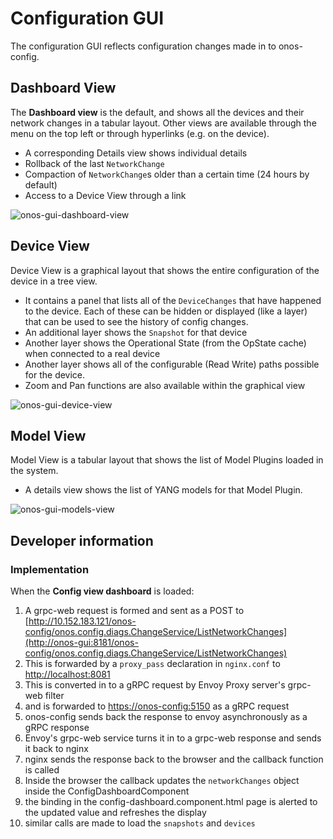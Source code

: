 <!--
SPDX-FileCopyrightText: 2020-present Open Networking Foundation <info@opennetworking.org>

SPDX-License-Identifier: Apache-2.0
-->

# Configuration GUI
The configuration GUI reflects configuration changes made in to onos-config.

## Dashboard View
The **Dashboard view** is the default, and shows all the devices and their network changes
in a tabular layout. Other views are available through the menu on the top left or
through hyperlinks (e.g. on the device).

* A corresponding Details view shows individual details
* Rollback of the last `NetworkChange`
* Compaction of `NetworkChange`s older than a certain time (24 hours by default)
* Access to a Device View through a link

![onos-gui-dashboard-view](images/onos-gui-dashboard-view.png)

## Device View
Device View is a graphical layout that shows the entire configuration of the
device in a tree view.

* It contains a panel that lists all of the `DeviceChanges` that have happened
to the device. Each of these can be hidden or displayed (like a layer) that
can be used to see the history of config changes.
* An additional layer shows the `Snapshot` for that device
* Another layer shows the Operational State (from the OpState cache) when
connected to a real device
* Another layer shows all of the configurable (Read Write) paths possible for
the device. 
* Zoom and Pan functions are also available within the graphical view

![onos-gui-device-view](images/onos-gui-device-view.png)

## Model View  
Model View is a tabular layout that shows the list of Model Plugins loaded in
the system.

* A details view shows the list of YANG models for that Model Plugin. 

![onos-gui-models-view](images/onos-gui-models-view.png)

## Developer information
### Implementation
When the **Config view dashboard** is loaded:

1. A grpc-web request is formed and sent as a POST to [http://10.152.183.121/onos-config/onos.config.diags.ChangeService/ListNetworkChanges](http://onos-gui:8181/onos-config/onos.config.diags.ChangeService/ListNetworkChanges)
1. This is forwarded by a `proxy_pass` declaration in `nginx.conf` to [http://localhost:8081](http://localhost:8081)
1. This is converted in to a gRPC request by Envoy Proxy server's grpc-web filter
1. and is forwarded to [https://onos-config:5150](https://onos-config:5150) as a gRPC request
1. onos-config sends back the response to envoy asynchronously as a gRPC response
1. Envoy's grpc-web service turns it in to a grpc-web response and sends it back to nginx
1. nginx sends the response back to the browser and the callback function is called
1. Inside the browser the callback updates the `networkChanges` object inside the ConfigDashboardComponent
1. the binding in the config-dashboard.component.html page is alerted to the updated value and refreshes the display
1. similar calls are made to load the `snapshots` and `devices`
